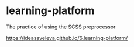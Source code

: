 # learning-platform
The practice of using the SCSS preprocessor

https://ideasaveleva.github.io/6.learning-platform/
